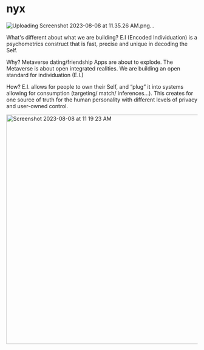 # nyx

![Uploading Screenshot 2023-08-08 at 11.35.26 AM.png…]()

What's different about what we are building?
E.I (Encoded Individuation) is a psychometrics construct that is fast, precise and unique in decoding the Self.

Why? 
Metaverse dating/friendship Apps are about to explode. The Metaverse is about open integrated realities. We are building an open standard for individuation (E.I.)

How? 
E.I. allows for people to own their Self, and “plug” it into systems allowing for consumption (targeting/ match/ inferences...). This creates for one source of truth for the human personality with different levels of privacy and user-owned control.

<img width="604" alt="Screenshot 2023-08-08 at 11 19 23 AM" src="https://github.com/tennydesign/nyx/assets/17029800/2dcc9d38-08c3-4221-8345-763697005db7">
